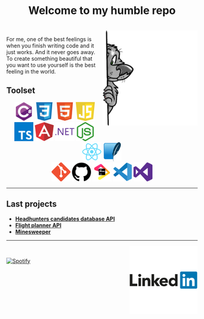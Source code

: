 <h1 align="center" style="text-align: center">Welcome to my humble repo</h1>
<br>
<img align="right"  src="SVG/18.png" width="250px" />

For me, one of the best feelings is when you finish writing code and it just works. And it never goes away. To create something beautiful that you want to use yourself is the best feeling in the world.

<h2>Toolset</h2>
<div align="center">
<img src="SVG/csharp.svg" alt="CHharp Logo" width="50" height="50"/> <img src="SVG/css3.svg" alt="CSS3 Logo" width="50" height="50"/> <img src="SVG/html5.svg" alt="HTML5 Logo" width="50" height="50"/> <img src="SVG/javascript.svg" alt="JavaScript Logo" width="50" height="50"/> <img src="SVG/typescript.svg" alt="Typescript Logo" width="50" height="50"/> <img src="SVG/angular.svg" alt="Angular Logo" width="50" height="50"/> <img src="SVG/dot-net.svg" alt=".NET Logo" width="50" height="50"/> <img src="SVG/node-dot-js.svg" alt="NodeJS Logo" width="50" height="50"/> <img src="SVG/react.svg" alt="React Logo" width="50" height="50"/> <img src="SVG/sqlite-original.svg" alt="SqLite Logo" width="50" height="50"/> <br/>
<img src="SVG/git.svg" alt="Git Logo" width="50" height="50"/> <img src="SVG/github.svg" alt="GitHub Logo" width="50" height="50"/> <img src="SVG/jetbrains-original.svg" alt="Jetbrains Logo" width="50" height="50"/> <img src="SVG/vscode-original.svg" alt="Visual studio code Logo" width="50" height="50"/> <img src="SVG/visualstudio.svg" alt="Visual studio Logo" width="50" height="50"/>
</div>

---

<h2>Last projects</h2>

- **[Headhunters candidates database API](https://github.com/wolfinj/headhunter-candidates-database)** 
- **[Flight planner API](https://github.com/wolfinj/flight-planner)** 
- **[Minesweeper](https://github.com/wolfinj/Minesweeper)** 

---

<a href="https://www.linkedin.com/in/kaspars-eglitis/"><img src="SVG/linkedin.svg" align="right" alt="LinkedIn Logo" height="180" /></a>

<br/>

[![Spotify](https://novatorem-wolfinj.vercel.app/api/spotify)](https://open.spotify.com/user/wolfinj)

